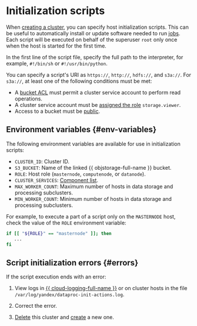 # Initialization scripts

When [creating a cluster](../operations/cluster-create.md), you can specify host initialization scripts. This can be useful to automatically install or update software needed to run [jobs](./jobs.md). Each script will be executed on behalf of the superuser `root` only once when the host is started for the first time.

In the first line of the script file, specify the full path to the interpreter, for example, `#!/bin/sh` or `#!/usr/bin/python`.

You can specify a script's URI as `https://`, `http://`, `hdfs://`, and `s3a://`. For `s3a://`, at least one of the following conditions must be met:

* A [bucket ACL](../../storage/operations/buckets/edit-acl.md) must permit a cluster service account to perform read operations.
* A cluster service account must be [assigned the role](../../iam/operations/sa/assign-role-for-sa.md) `storage.viewer`.
* Access to a bucket must be [public](../../storage/operations/buckets/bucket-availability.md).

## Environment variables {#env-variables}

The following environment variables are available for use in initialization scripts:

* `CLUSTER_ID`: Cluster ID.
* `S3_BUCKET`: Name of the linked {{ objstorage-full-name }} bucket.
* `ROLE`: Host role (`masternode`, `computenode`, or `datanode`).
* `CLUSTER_SERVICES`: [Component list](../concepts/environment).
* `MAX_WORKER_COUNT`: Maximum number of hosts in data storage and processing subclusters.
* `MIN_WORKER_COUNT`: Minimum number of hosts in data storage and processing subclusters.

For example, to execute a part of a script only on the `MASTERNODE` host, check the value of the `ROLE` environment variable:

```bash
if [[ "${ROLE}" == "masternode" ]]; then
   ...
fi
```

## Script initialization errors {#errors}

If the script execution ends with an error:


1. View logs in [{{ cloud-logging-full-name }}](../../logging/operations/read-logs.md) or on cluster hosts in the file `/var/log/yandex/dataproc-init-actions.log`.



1. Correct the error.
1. [Delete](../operations/cluster-delete.md) this cluster and [create](../operations/cluster-create.md) a new one.
